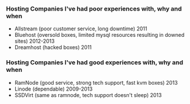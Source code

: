 ### Hosting Companies I've had poor experiences with, why and when

* Allstream (poor customer service, long downtime) 2011
* Bluehost (oversold boxes, limited mysql resources resulting in downed sites) 2012-2013
* Dreamhost (hacked boxes) 2011

### Hosting Companies I've had good experiences with, why and when

* RamNode (good service, strong tech support, fast kvm boxes) 2013
* Linode (dependable) 2009-2013
* SSDVirt (same as ramnode, tech support doesn't sleep) 2013
